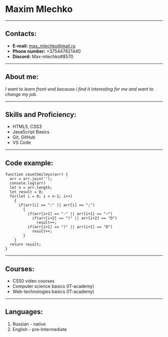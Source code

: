 # Maxim Mlechko
___
## Contacts:

  * **E-mail:** max_mlechko@mail.ru
  * **Phone number:** +375447821440
  * **Discord:** Max-mlechko#8570

___
## About me:
*I want to learn front-end because i find it interesting for me and want to change my job.*
___
## Skills and Proficiency:

* HTML5, CSS3
* JavaScript Basics
* Git, GitHub
* VS Code

___
## Code example:
```
function countSmileys(arr) {
  arr = arr.join('');
  console.log(arr)
  let n = arr.length;
  let result = 0;
  for(let i = 0; i < n-1; i++)
    {
      if(arr[i] == ":" || arr[i] == ";")
        {
          if(arr[i+1] == "-" || arr[i+1] == "~")
            if(arr[i+2] == ")" || arr[i+2] == "D")
              result++;
          if(arr[i+1] == ")" || arr[i+1] == "D")
            result++;
        }
    }
  return result;
}
```
___
## Courses:
  
  * CS50 video courses
  * Computer science basics (IT-academy)
  * Web-technologies basics (IT-academy)

____
## Languages:
  
  1. Russian - native
  2. English - pre-Intermediate
